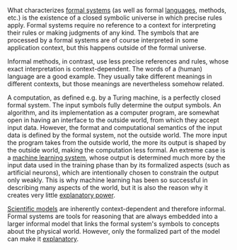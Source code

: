 What characterizes [formal systems](Formal%20system.md) (as well as formal [languages](Formal%20language.md), methods, etc.) is the existence of a closed symbolic universe in which precise rules apply. Formal systems require no reference to a context for interpreting their rules or making judgments of any kind. The symbols that are processed by a formal systems are of course interpreted in some application context, but this happens outside of the formal universe.

Informal methods, in contrast, use less precise references and rules, whose exact interpretation is context-dependent. The words of a (human) language are a good example. They usually take different meanings in different contexts, but those meanings are nevertheless somehow related.

A computation, as defined e.g. by a Turing machine, is a perfectly closed formal system. The input symbols fully determine the output symbols. An algorithm, and its implementation as a computer program, are somewhat open in having an interface to the outside world, from which they accept input data. However, the format and computational semantics of the input data is defined by the formal system, not the outside world. The more input the program takes from the outside world, the more its output is shaped by the outside world, making the computation less formal. An extreme case is a [machine learning system](Machine%20learning.md), whose output is determined much more by the input data used in the training phase than by its formalized aspects (such as artificial neurons), which are intentionally chosen to constrain the output only weakly. This is why machine learning has been so successful in describing many aspects of the world, but it is also the reason why it creates very little [explanatory power](Explanatory%20model.md).

[Scientific models](Scientific%20model.md) are inherently context-dependent and therefore informal. Formal systems are tools for reasoning that are always embedded into a larger informal model that links the formal system's symbols to concepts about the physical world. However, only the formalized part of the model can make it [explanatory](Explanatory%20model.md).
